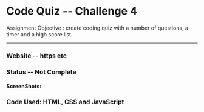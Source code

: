 # Code Quiz -- Challenge 4
Assignment Objective : create coding quiz with a number of questions, a timer and a high score list.
_________________________________________________
### Website -- https etc

### Status -- Not Complete

#### ScreenShots: 

### Code Used: HTML, CSS and JavaScript


